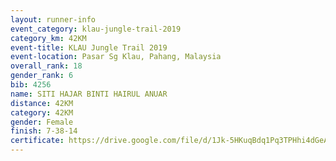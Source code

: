 ```yaml
---
layout: runner-info 
event_category: klau-jungle-trail-2019 
category_km: 42KM 
event-title: KLAU Jungle Trail 2019 
event-location: Pasar Sg Klau, Pahang, Malaysia 
overall_rank: 18
gender_rank: 6
bib: 4256
name: SITI HAJAR BINTI HAIRUL ANUAR
distance: 42KM
category: 42KM
gender: Female
finish: 7-38-14
certificate: https://drive.google.com/file/d/1Jk-5HKuqBdq1Pq3TPHhi4dGeAMGppssP/view?usp=sharing
---
```

